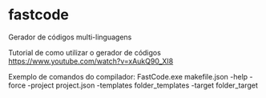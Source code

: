 # fastcode
Gerador de códigos multi-linguagens

Tutorial de como utilizar o gerador de códigos
https://www.youtube.com/watch?v=xAukQ90_XI8

Exemplo de comandos do compilador:
FastCode.exe makefile.json -help -force -project project.json -templates folder_templates -target folder_target
